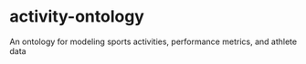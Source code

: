 # activity-ontology
An ontology for modeling sports activities, performance metrics, and athlete data
